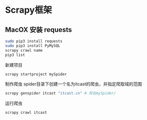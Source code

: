 # Scrapy框架

## MacOX 安装 requests
```sh
sudo pip3 install requests
sudo pip3 install PyMySQL
scrapy crawl name
pip3 list
```
新建项目
```sh
scrapy startproject mySpider
```
制作爬虫
spider目录下创建一个名为itcast的爬虫，并指定爬取域的范围

```sh
scrapy genspider itcast "itcast.cn" # 将在mySpider/
```
运行爬虫
```sh
scrapy crawl itcast
```